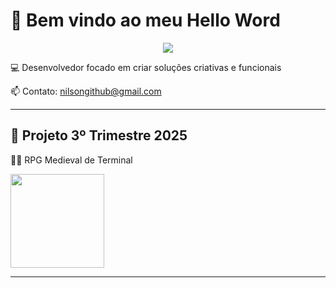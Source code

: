 # 🚀 Bem vindo ao meu **Hello Word**
<p align="center">
  <img src="https://readme-typing-svg.demolab.com?font=Fira+Code&size=24&pause=1000&color=F75C7E&center=true&vCenter=true&width=435&lines=Desenvolvedor;Apaixonado+por+tecnologia;Sempre+aprendendo+algo+novo;Cientista+de+Dados" />
</p>

💻 Desenvolvedor focado em criar soluções criativas e funcionais  

📫 Contato: [nilsongithub@gmail.com](mailto:nilsongithub@gmail.com)

---
<h2>🚀 Projeto 3º Trimestre 2025</h2>

<div>
  <div>
    <p>🧙‍♂️ RPG Medieval de Terminal</p>
    <img src="https://github.com/user-attachments/assets/3251bfe8-5f52-4914-af5e-c95fae4985a1" width="150"/>
  </div>

---

